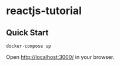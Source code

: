 # reactjs-tutorial

## Quick Start

```
docker-compose up
```

Open [http://localhost:3000/](http://localhost:3000/) in your browser.
